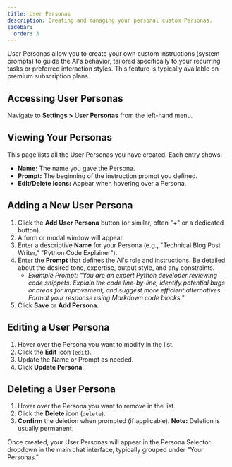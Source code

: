 ```yaml
---
title: User Personas
description: Creating and managing your personal custom Personas.
sidebar:
  order: 3
---
```


User Personas allow you to create your own custom instructions (system prompts) to guide the AI's behavior, tailored specifically to your recurring tasks or preferred interaction styles. This feature is typically available on premium subscription plans.

## Accessing User Personas

Navigate to **Settings > User Personas** from the left-hand menu.

## Viewing Your Personas

This page lists all the User Personas you have created. Each entry shows:

- **Name:** The name you gave the Persona.
- **Prompt:** The beginning of the instruction prompt you defined.
- **Edit/Delete Icons:** Appear when hovering over a Persona.

## Adding a New User Persona

1.  Click the **Add User Persona** button (or similar, often "+" or a dedicated button).
2.  A form or modal window will appear.
3.  Enter a descriptive **Name** for your Persona (e.g., "Technical Blog Post Writer," "Python Code Explainer").
4.  Enter the **Prompt** that defines the AI's role and instructions. Be detailed about the desired tone, expertise, output style, and any constraints.
    - _Example Prompt: "You are an expert Python developer reviewing code snippets. Explain the code line-by-line, identify potential bugs or areas for improvement, and suggest more efficient alternatives. Format your response using Markdown code blocks."_
5.  Click **Save** or **Add Persona**.

## Editing a User Persona

1.  Hover over the Persona you want to modify in the list.
2.  Click the **Edit** icon (`edit`).
3.  Update the Name or Prompt as needed.
4.  Click **Update Persona**.

## Deleting a User Persona

1.  Hover over the Persona you want to remove in the list.
2.  Click the **Delete** icon (`delete`).
3.  **Confirm** the deletion when prompted (if applicable). **Note:** Deletion is usually permanent.

Once created, your User Personas will appear in the Persona Selector dropdown in the main chat interface, typically grouped under "Your Personas."

